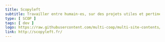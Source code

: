 ```yaml
---
title: Scopyleft
subtitle: Travailler entre humain·es, sur des projets utiles et pertinents, tout en privilégiant le bien-être et l’enthousiasme de chacun·e
type: [ SCOP ]
tags: [ dev ]
logo: https://raw.githubusercontent.com/multi-coop/multi-site-contents/maj-edito/texts/network/images/scopyleft.png
link: http://scopyleft.fr/
---
```

